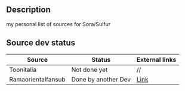 ## Description
my personal list of sources for Sora/Sulfur

## Source dev status

| Source | Status | External links |
|-----------|-----------|-----------|
| Toonitalia  | Not done yet  | //  |
| Ramaorientalfansub  | Done by another Dev  | [Link](https://github.com/xibrox/sora-movie-module/tree/main/ramaorientalfansub)  |
